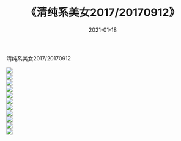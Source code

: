 ﻿---
layout: post
title:  《清纯系美女2017/20170912》
date:   2021-01-18
img: http://img.660000.xyz/Sharelink/清纯系美女/2017/20170912/000.jpg
categories: [美女, 清纯, 唯美]
---

清纯系美女2017/20170912

 ![](http://img.660000.xyz/Sharelink/清纯系美女/2017/20170912/001.png) <br>![](http://img.660000.xyz/Sharelink/清纯系美女/2017/20170912/002.png) <br>![](http://img.660000.xyz/Sharelink/清纯系美女/2017/20170912/003.png) <br>![](http://img.660000.xyz/Sharelink/清纯系美女/2017/20170912/004.png) <br>![](http://img.660000.xyz/Sharelink/清纯系美女/2017/20170912/005.png) <br>![](http://img.660000.xyz/Sharelink/清纯系美女/2017/20170912/006.png) <br>![](http://img.660000.xyz/Sharelink/清纯系美女/2017/20170912/007.png) <br>![](http://img.660000.xyz/Sharelink/清纯系美女/2017/20170912/008.png) <br>![](http://img.660000.xyz/Sharelink/清纯系美女/2017/20170912/009.png) <br>![](http://img.660000.xyz/Sharelink/清纯系美女/2017/20170912/010.png) <br>![](http://img.660000.xyz/Sharelink/清纯系美女/2017/20170912/011.png) <br>